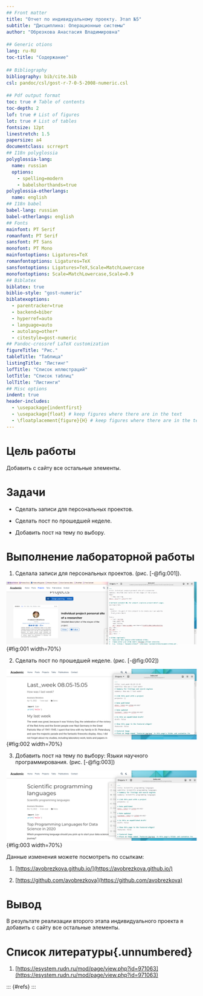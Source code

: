 ```yaml
---
## Front matter
title: "Отчет по индивидуальному проекту. Этап №5"
subtitle: "Дисциплина: Операционные системы"
author: "Обрезкова Анастасия Владимировна"

## Generic otions
lang: ru-RU
toc-title: "Содержание"

## Bibliography
bibliography: bib/cite.bib
csl: pandoc/csl/gost-r-7-0-5-2008-numeric.csl

## Pdf output format
toc: true # Table of contents
toc-depth: 2
lof: true # List of figures
lot: true # List of tables
fontsize: 12pt
linestretch: 1.5
papersize: a4
documentclass: scrreprt
## I18n polyglossia
polyglossia-lang:
  name: russian
  options:
	- spelling=modern
	- babelshorthands=true
polyglossia-otherlangs:
  name: english
## I18n babel
babel-lang: russian
babel-otherlangs: english
## Fonts
mainfont: PT Serif
romanfont: PT Serif
sansfont: PT Sans
monofont: PT Mono
mainfontoptions: Ligatures=TeX
romanfontoptions: Ligatures=TeX
sansfontoptions: Ligatures=TeX,Scale=MatchLowercase
monofontoptions: Scale=MatchLowercase,Scale=0.9
## Biblatex
biblatex: true
biblio-style: "gost-numeric"
biblatexoptions:
  - parentracker=true
  - backend=biber
  - hyperref=auto
  - language=auto
  - autolang=other*
  - citestyle=gost-numeric
## Pandoc-crossref LaTeX customization
figureTitle: "Рис."
tableTitle: "Таблица"
listingTitle: "Листинг"
lofTitle: "Список иллюстраций"
lotTitle: "Список таблиц"
lolTitle: "Листинги"
## Misc options
indent: true
header-includes:
  - \usepackage{indentfirst}
  - \usepackage{float} # keep figures where there are in the text
  - \floatplacement{figure}{H} # keep figures where there are in the text
---
```

# Цель работы

Добавить с сайту все остальные элементы.

# Задачи

- Сделать записи для персональных проектов.

- Сделать пост по прошедшей неделе.

- Добавить пост на тему по выбору.
      
# Выполнение лабораторной работы

1. Сделала записи для персональных проектов. (рис. [-@fig:001]).

![Запись](image/1.png){#fig:001 width=70%}

2. Сделать пост по прошедшей неделе. (рис. [-@fig:002])

![Пост](image/2.png){#fig:002 width=70%}

3. Добавить пост на тему по выбору: Языки научного программирования. (рис. [-@fig:003])

![Пост](image/3.png){#fig:003 width=70%}

Данные изменения можете посмотреть по ссылкам: 

1. [https://avobrezkova.github.io/](https://avobrezkova.github.io/)

2. [https://github.com/avobrezkova](https://github.com/avobrezkova)

# Вывод

В результате реализации второго этапа индивидуального проекта я добавить с сайту все остальные элементы.

# Список литературы{.unnumbered}

1. [https://esystem.rudn.ru/mod/page/view.php?id=971063](https://esystem.rudn.ru/mod/page/view.php?id=971063)


::: {#refs}
:::

